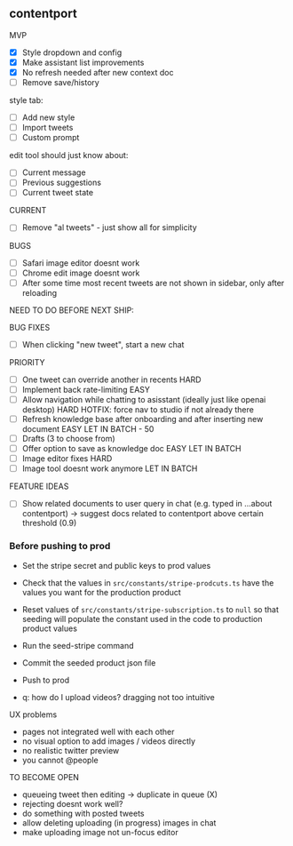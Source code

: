 ## contentport

MVP

- [x] Style dropdown and config
- [x] Make assistant list improvements
- [x] No refresh needed after new context doc
- [ ] Remove save/history

style tab:

- [ ] Add new style
- [ ] Import tweets
- [ ] Custom prompt

edit tool should just know about:

- [ ] Current message
- [ ] Previous suggestions
- [ ] Current tweet state

CURRENT

- [ ] Remove "al tweets" - just show all for simplicity

BUGS

- [ ] Safari image editor doesnt work
- [ ] Chrome edit image doesnt work
- [ ] After some time most recent tweets are not shown in sidebar, only after reloading

NEED TO DO BEFORE NEXT SHIP:

BUG FIXES

- [ ] When clicking "new tweet", start a new chat

PRIORITY

- [ ] One tweet can override another in recents HARD
- [ ] Implement back rate-limiting EASY
- [ ] Allow navigation while chatting to asisstant (ideally just like openai desktop) HARD
      HOTFIX: force nav to studio if not already there
- [ ] Refresh knowledge base after onboarding and after inserting new document EASY
      LET IN BATCH - 50
- [ ] Drafts (3 to choose from)
- [ ] Offer option to save as knowledge doc EASY
      LET IN BATCH
- [ ] Image editor fixes HARD
- [ ] Image tool doesnt work anymore
      LET IN BATCH

FEATURE IDEAS

- [ ] Show related documents to user query in chat (e.g. typed in ...about contentport) -> suggest docs related to contentport above certain threshold (0.9)

### Before pushing to prod

- Set the stripe secret and public keys to prod values
- Check that the values in `src/constants/stripe-prodcuts.ts` have the values you want for the production product
- Reset values of `src/constants/stripe-subscription.ts` to `null` so that seeding will populate the constant used in the code to production product values
- Run the seed-stripe command
- Commit the seeded product json file
- Push to prod




- q: how do I upload videos? dragging not too intuitive



UX problems
- pages not integrated well with each other
- no visual option to add images / videos directly
- no realistic twitter preview
- you cannot @people



TO BECOME OPEN
- queueing tweet then editing -> duplicate in queue (X)
- rejecting doesnt work well?
- do something with posted tweets
- allow deleting uploading (in progress) images in chat
- make uploading image not un-focus editor